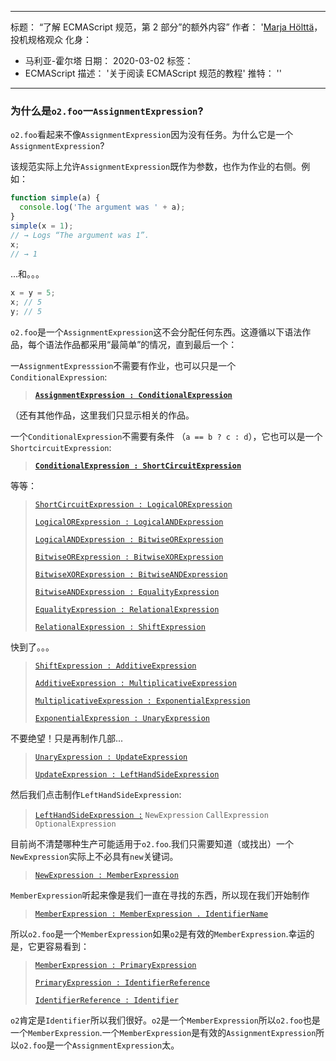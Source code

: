 ***

标题： “了解 ECMAScript 规范，第 2 部分”的额外内容”
作者： '[Marja Hölttä](https://twitter.com/marjakh)，投机规格观众
化身：

*   马利亚-霍尔塔
    日期： 2020-03-02
    标签：
*   ECMAScript
    描述： '关于阅读 ECMAScript 规范的教程'
    推特： ''

***

### 为什么是`o2.foo`一`AssignmentExpression`?

`o2.foo`看起来不像`AssignmentExpression`因为没有任务。为什么它是一个`AssignmentExpression`?

该规范实际上允许`AssignmentExpression`既作为参数，也作为作业的右侧。例如：

```js
function simple(a) {
  console.log('The argument was ' + a);
}
simple(x = 1);
// → Logs “The argument was 1”.
x;
// → 1
```

...和。。。

```js
x = y = 5;
x; // 5
y; // 5
```

`o2.foo`是一个`AssignmentExpression`这不会分配任何东西。这遵循以下语法作品，每个语法作品都采用“最简单”的情况，直到最后一个：

一`AssignmentExpresssion`不需要有作业，也可以只是一个`ConditionalExpression`:

> **[`AssignmentExpression : ConditionalExpression`](https://tc39.es/ecma262/#sec-assignment-operators)**

（还有其他作品，这里我们只显示相关的作品。

一个`ConditionalExpression`不需要有条件 （`a == b ? c : d`），它也可以是一个`ShortcircuitExpression`:

> **[`ConditionalExpression : ShortCircuitExpression`](https://tc39.es/ecma262/#sec-conditional-operator)**

等等：

> [`ShortCircuitExpression : LogicalORExpression`](https://tc39.es/ecma262/#prod-ShortCircuitExpression)
>
> [`LogicalORExpression : LogicalANDExpression`](https://tc39.es/ecma262/#prod-LogicalORExpression)
>
> [`LogicalANDExpression : BitwiseORExpression`](https://tc39.es/ecma262/#prod-LogicalANDExpression)
>
> [`BitwiseORExpression : BitwiseXORExpression`](https://tc39.es/ecma262/#prod-BitwiseORExpression)
>
> [`BitwiseXORExpression : BitwiseANDExpression`](https://tc39.es/ecma262/#prod-BitwiseXORExpression)
>
> [`BitwiseANDExpression : EqualityExpression`](https://tc39.es/ecma262/#prod-BitwiseANDExpression)
>
> [`EqualityExpression : RelationalExpression`](https://tc39.es/ecma262/#sec-equality-operators)
>
> [`RelationalExpression : ShiftExpression`](https://tc39.es/ecma262/#prod-RelationalExpression)

快到了。。。

> [`ShiftExpression : AdditiveExpression`](https://tc39.es/ecma262/#prod-ShiftExpression)
>
> [`AdditiveExpression : MultiplicativeExpression`](https://tc39.es/ecma262/#prod-AdditiveExpression)
>
> [`MultiplicativeExpression : ExponentialExpression`](https://tc39.es/ecma262/#prod-MultiplicativeExpression)
>
> [`ExponentialExpression : UnaryExpression`](https://tc39.es/ecma262/#prod-ExponentiationExpression)

不要绝望！只是再制作几部...

> [`UnaryExpression : UpdateExpression`](https://tc39.es/ecma262/#prod-UnaryExpression)
>
> [`UpdateExpression : LeftHandSideExpression`](https://tc39.es/ecma262/#prod-UpdateExpression)

然后我们点击制作`LeftHandSideExpression`:

> [`LeftHandSideExpression :`](https://tc39.es/ecma262/#prod-LeftHandSideExpression)
> `NewExpression`
> `CallExpression`
> `OptionalExpression`

目前尚不清楚哪种生产可能适用于`o2.foo`.我们只需要知道（或找出）一个`NewExpression`实际上不必具有`new`关键词。

> [`NewExpression : MemberExpression`](https://tc39.es/ecma262/#prod-NewExpression)

`MemberExpression`听起来像是我们一直在寻找的东西，所以现在我们开始制作

> [`MemberExpression : MemberExpression . IdentifierName`](https://tc39.es/ecma262/#prod-MemberExpression)

所以`o2.foo`是一个`MemberExpression`如果`o2`是有效的`MemberExpression`.幸运的是，它更容易看到：

> [`MemberExpression : PrimaryExpression`](https://tc39.es/ecma262/#prod-MemberExpression)
>
> [`PrimaryExpression : IdentifierReference`](https://tc39.es/ecma262/#prod-PrimaryExpression)
>
> [`IdentifierReference : Identifier`](https://tc39.es/ecma262/#prod-IdentifierReference)

`o2`肯定是`Identifier`所以我们很好。`o2`是一个`MemberExpression`所以`o2.foo`也是一个`MemberExpression`.一个`MemberExpression`是有效的`AssignmentExpression`所以`o2.foo`是一个`AssignmentExpression`太。
